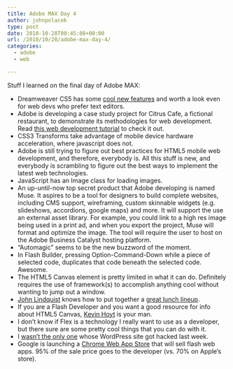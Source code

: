 ```yaml
---
title: Adobe MAX Day 4
author: johnpolacek
type: post
date: 2010-10-28T00:45:08+00:00
url: /2010/10/28/adobe-max-day-4/
categories:
  - adobe
  - web

---
```


Stuff I learned on the final day of Adobe MAX:

  * Dreamweaver CS5 has some <a href="http://www.adobe.com/products/dreamweaver/whatsnew/" target="_blank" rel="noopener noreferrer">cool new features</a> and worth a look even for web devs who prefer text editors.
  * Adobe is developing a case study project for Citrus Cafe, a fictional restaurant, to demonstrate its methodologies for web development. Read <a href="http://www.adobe.com/devnet/dreamweaver/articles/dw_html5_pt1.html" target="_blank" rel="noopener noreferrer">this web development tutorial</a> to check it out.
  * CSS3 Transforms take advantage of mobile device hardware acceleration, where javascript does not.
  * Adobe is still trying to figure out best practices for HTML5 mobile web development, and therefore, everybody is. All this stuff is new, and everybody is scrambling to figure out the best ways to implement the latest web technologies.
  * JavaScript has an Image class for loading images.
  * An up-until-now top secret product that Adobe developing is named Muse. It aspires to be a tool for designers to build complete websites, including CMS support, wireframing, custom skinnable widgets (e.g. slideshows, accordions, google maps) and more. It will support the use an external asset library. For example, you could link to a high res image being used in a print ad, and when you export the project, Muse will format and optimize the image. The tool will require the user to host on the Adobe Business Catalyst hosting platform.
  * “Automagic” seems to be the new buzzword of the moment.
  * In Flash Builder, pressing Option-Command-Down while a piece of selected code, duplicates that code beneath the selected code. Awesome.
  * The HTML5 Canvas element is pretty limited in what it can do. Definitely requires the use of framework(s) to accomplish anything cool without wanting to jump out a window.
  * <a href="http://twitter.com/#!/johnlindquist" target="_blank" rel="noopener noreferrer" class="broken_link" rel="nofollow">John Lindquist</a> knows how to put together a <a href="http://twitter.com/#!/johnpolacek/status/28924373806" target="_blank" rel="noopener noreferrer" class="broken_link" rel="nofollow">great lunch lineup</a>.
  * If you are a Flash Developer and you want a good resource for info about HTML5 Canvas, <a href="http://twitter.com/#!/parkerkrhoyt" target="_blank" rel="noopener noreferrer" class="broken_link" rel="nofollow">Kevin Hoyt</a> is your man.
  * I don’t know if Flex is a technology I really want to use as a developer, but there sure are some pretty cool things that you can do with it.
  * I <a href="http://twitter.com/#!/parkerkrhoyt/status/27402934130" target="_blank" rel="noopener noreferrer" class="broken_link" rel="nofollow">wasn’t the only one</a> whose WordPress site got hacked last week.
  * Google is launching a <a href="http://chrome.google.com/webstore" target="_blank" rel="noopener noreferrer">Chrome Web App Store</a> that will sell flash web apps. 95% of the sale price goes to the developer (vs. 70% on Apple’s store).
